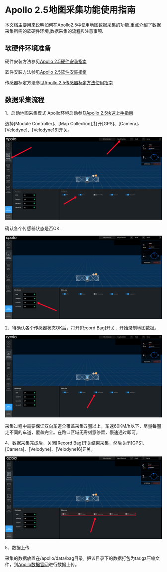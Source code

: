 # Apollo 2.5地图采集功能使用指南

本文档主要用来说明如何在Apollo2.5中使用地图数据采集的功能.重点介绍了数据采集所需的软硬件环境,数据采集的流程和注意事项.

## 软硬件环境准备
硬件安装方法参见[Apollo 2.5硬件安装指南](https://github.com/ApolloAuto/apollo/blob/master/docs/quickstart/apollo_2_0_hardware_system_installation_guide_v1.md)


软件安装方法参见[Apollo 2.5软件安装指南](https://github.com/ApolloAuto/apollo/blob/master/docs/quickstart/apollo_software_installation_guide_cn.md)


传感器标定方法参见[Apollo 2.5传感器标定方法使用指南](https://github.com/ApolloAuto/apollo/blob/master/docs/quickstart/apollo_2_0_sensor_calibration_guide_cn.md)


## 数据采集流程

1、启动地图采集模式
Apollo环境启动参见[Apollo 2.5快速上手指南](https://github.com/ApolloAuto/apollo/blob/master/docs/quickstart/apollo_2_0_quick_start_cn.md)

选择[Module Controller]、[Map Collection],打开[GPS]、[Camera]、[Velodyne]、[Velodyne16]开关。

![](images/map_collection_mode/map_collection_sensor_open.png)

确认各个传感器状态是否OK.

![](images/map_collection_mode/map_collection_sensor_check.png)

2、待确认各个传感器状态OK后，打开[Record Bag]开关，开始录制地图数据。

![](images/map_collection_mode/map_collection_sensor_start_record.png)

采集过程中需要保证双向车道全覆盖采集五圈以上，车速60KM/h以下，尽量每圈走不同的车道，覆盖完全。在路口区域无需刻意停留，慢速通过即可。

4、数据采集完成后，关闭[Record Bag]开关结束采集，然后关闭[GPS]、[Camera]、[Velodyne]、[Velodyne16]开关。

![](images/map_collection_mode/map_collection_sensor_stop_record.png)

5、数据上传

采集的数据放置在/apollo/data/bag目录，把该目录下的数据打包为tar.gz压缩文件，到[Apollo数据官网](http://apollo.baidu.com:8800/hd_map_intro?locale=zh-cn)进行数据上传。